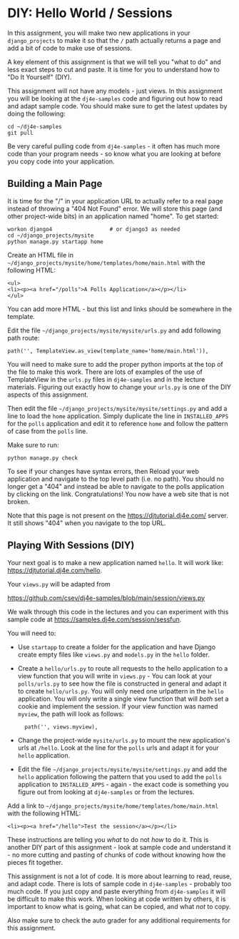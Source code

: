 DIY: Hello World / Sessions
===========================

In this assignment, you will make two new applications in your `django_projects`
to make it so that the `/` path actually returns a page and add a bit of code
to make use of sessions.

A key element of this assignment is that we will tell you "what to do" and
less exact steps to cut and paste.  It is time for you to understand how to "Do It Yourself" (DIY).

This assignment will not have any models - just views.  In this assignment you will
be looking at the `dj4e-samples` code and figuring out how to read and adapt sample code.
You should make sure to get the latest updates by doing the following:

    cd ~/dj4e-samples
    git pull

Be very careful pulling code from `dj4e-samples` - it often has much more
code than your program needs - so know what you are looking at before you copy
code into your application.

Building a Main Page
--------------------

It is time for the "/" in your application URL to actually refer to a real page instead
of throwing a "404 Not Found" error.  We will store this page (and other project-wide
bits) in an application named "home".  To get started:

    workon django4                  # or django3 as needed
    cd ~/django_projects/mysite
    python manage.py startapp home

Create an HTML file in `~/django_projects/mysite/home/templates/home/main.html` with the following HTML:

    <ul>
    <li><p><a href="/polls">A Polls Application</a></p></li>
    </ul>


You can add more HTML - but this list and links should be somewhere in the template.

Edit the file `~/django_projects/mysite/mysite/urls.py` and add following path route:

    path('', TemplateView.as_view(template_name='home/main.html')),

You will need to make sure to add the proper python imports at the top of the file to make this work.
There are lots of examples of the use of TemplateView in the `urls.py` files in `dj4e-samples`
and in the lecture materials.  Figuring out exactly how to change your `urls.py` is one of the
DIY aspects of this assignment.

Then edit the file `~/django_projects/mysite/mysite/settings.py` and add a line to load the `home`
application.  Simply duplicate the line in `INSTALLED_APPS` for the `polls` application and edit it
to reference `home` and follow the pattern of case from the `polls` line.

Make sure to run:

    python manage.py check

To see if your changes have syntax errors, then Reload your web application and
navigate to the top level path (i.e. no path).  You should no longer
get a "404" and instead be able to navigate to the polls application by clicking on the link.
Congratulations!  You now have a web site that is not broken.

Note that this page is not present on the <a href="https://djtutorial.dj4e.com/" target="_blank">
https://djtutorial.dj4e.com/</a> server.  It still shows "404" when you navigate to the top URL.

Playing With Sessions (DIY)
---------------------------

Your next goal is to make a new application named `hello`.  It will work like:
<a href="https://djtutorial.dj4e.com/hello" target="_blank">
https://djtutorial.dj4e.com/hello</a>.

Your `views.py` will be adapted from 

<a href="https://github.com/csev/dj4e-samples/blob/main/session/views.py" target="_blank">
https://github.com/csev/dj4e-samples/blob/main/session/views.py</a>

We walk through this code in the lectures and you can 
experiment with this sample code at
<a href="https://samples.dj4e.com/session/sessfun" target="_blank">
https://samples.dj4e.com/session/sessfun</a>.

You will need to:

* Use `startapp` to create a folder
for the application and have Django create empty files like `views.py` and `models.py` in the `hello` folder.

* Create a `hello/urls.py` to route all requests to the hello application to a view function that you will write in
`views.py` - You can look at your `polls/urls.py` to see how the file is constructed in general and adapt it
to create `hello/urls.py`.   You will only need one urlpattern in the `hello` application.
You will only write a single view function that will *both* set a cookie and implement the session.
If your view function was named `myview`, the path will look as follows:

        path('', views.myview),

* Change the project-wide `mysite/urls.py` to mount the new application's urls at `/hello`.  Look at the line for
the `polls` urls and adapt it for your `hello` application.

* Edit the file `~/django_projects/mysite/mysite/settings.py` and add the `hello` application following
the pattern that you used to add the `polls` application to `INSTALLED_APPS` - again - the exact code
is something you figure out from looking at `dj4e-samples` or from the lectures.

Add a link to `~/django_projects/mysite/home/templates/home/main.html` with the following HTML:

    <li><p><a href="/hello">Test the session</a></p></li>

These instructions are telling you *what* to do not *how* to do it. This is
another DIY part of this assignment -
look at sample code and understand it - no more cutting and pasting of chunks of code without knowing
how the pieces fit together.

This assignment is not a lot of code. It is more about learning to read, reuse, and adapt code.
There is lots of sample code in `dj4e-samples` - probably
too much code.  If you just copy and paste everything from `dj4e-samples` it will be difficult to
make this work.  When looking at code written by others, it is important to know what
is going, what can be copied, and what *not* to copy.

Also make sure to check the auto grader for any additional requirements for this assignment.
